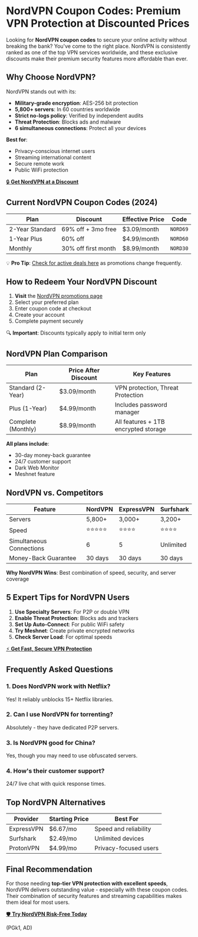 # NordVPN Coupon Codes: Premium VPN Protection at Discounted Prices

Looking for **NordVPN coupon codes** to secure your online activity without breaking the bank? You've come to the right place. NordVPN is consistently ranked as one of the top VPN services worldwide, and these exclusive discounts make their premium security features more affordable than ever.

## Why Choose NordVPN?

NordVPN stands out with its:

- **Military-grade encryption**: AES-256 bit protection
- **5,800+ servers**: In 60 countries worldwide
- **Strict no-logs policy**: Verified by independent audits
- **Threat Protection**: Blocks ads and malware
- **6 simultaneous connections**: Protect all your devices

**Best for**:
- Privacy-conscious internet users
- Streaming international content
- Secure remote work
- Public WiFi protection

[🔒 **Get NordVPN at a Discount**](https://snipitx.com/nord-vpn)

## Current NordVPN Coupon Codes (2024)

| **Plan**          | **Discount**          | **Effective Price** | **Code**     |
|-------------------|-----------------------|---------------------|--------------|
| 2-Year Standard  | 69% off + 3mo free    | $3.09/month        | `NORD69`     |
| 1-Year Plus      | 60% off               | $4.99/month        | `NORD60`     |
| Monthly          | 30% off first month   | $8.99/month        | `NORD30`     |

💡 **Pro Tip**: [Check for active deals here](https://snipitx.com/nord-vpn) as promotions change frequently.

## How to Redeem Your NordVPN Discount

1. **Visit** the [NordVPN promotions page](https://snipitx.com/nord-vpn)
2. Select your preferred plan
3. Enter coupon code at checkout
4. Create your account
5. Complete payment securely

🔍 **Important**: Discounts typically apply to initial term only

## NordVPN Plan Comparison

Plan               | Price After Discount | Key Features
-------------------|----------------------|----------------------------------
Standard (2-Year)  | $3.09/month         | VPN protection, Threat Protection
Plus (1-Year)      | $4.99/month         | Includes password manager
Complete (Monthly) | $8.99/month         | All features + 1TB encrypted storage

**All plans include**:
- 30-day money-back guarantee
- 24/7 customer support
- Dark Web Monitor
- Meshnet feature

## NordVPN vs. Competitors

Feature        | NordVPN   | ExpressVPN | Surfshark
--------------|-----------|------------|-----------
Servers       | 5,800+    | 3,000+     | 3,200+
Speed         | ⭐⭐⭐⭐⭐ | ⭐⭐⭐⭐     | ⭐⭐⭐⭐
Simultaneous Connections | 6 | 5 | Unlimited
Money-Back Guarantee | 30 days | 30 days | 30 days

**Why NordVPN Wins**: Best combination of speed, security, and server coverage

## 5 Expert Tips for NordVPN Users

1. **Use Specialty Servers**: For P2P or double VPN
2. **Enable Threat Protection**: Blocks ads and trackers
3. **Set Up Auto-Connect**: For public WiFi safety
4. **Try Meshnet**: Create private encrypted networks
5. **Check Server Load**: For optimal speeds

[⚡ **Get Fast, Secure VPN Protection**](https://snipitx.com/nord-vpn)

## Frequently Asked Questions

### 1. Does NordVPN work with Netflix?
Yes! It reliably unblocks 15+ Netflix libraries.

### 2. Can I use NordVPN for torrenting?
Absolutely - they have dedicated P2P servers.

### 3. Is NordVPN good for China?
Yes, though you may need to use obfuscated servers.

### 4. How's their customer support?
24/7 live chat with quick response times.

## Top NordVPN Alternatives

| Provider    | Starting Price | Best For
|-------------|---------------|---------
| ExpressVPN  | $6.67/mo      | Speed and reliability
| Surfshark   | $2.49/mo      | Unlimited devices
| ProtonVPN   | $4.99/mo      | Privacy-focused users

## Final Recommendation

For those needing **top-tier VPN protection with excellent speeds**, NordVPN delivers outstanding value - especially with these coupon codes. Their combination of security features and streaming capabilities makes them ideal for most users.

[🛡️ **Try NordVPN Risk-Free Today**](https://snipitx.com/nord-vpn)

(PGk1, AD)